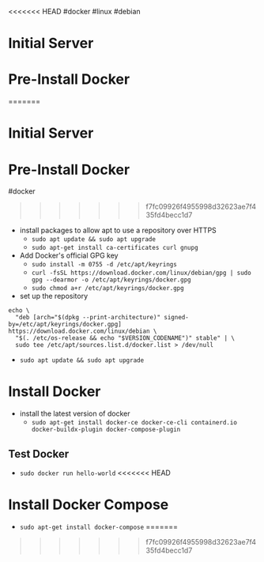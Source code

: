 <<<<<<< HEAD
#docker #linux #debian 
# Initial Server

# Pre-Install Docker
=======
# Initial Server

# Pre-Install Docker
#docker 
>>>>>>> f7fc09926f4955998d32623ae7f435fd4becc1d7
-  install packages to allow apt to use a repository over HTTPS
	- `sudo apt update && sudo apt upgrade`
	- `sudo apt-get install ca-certificates curl gnupg`
- Add Docker's official GPG key
	- `sudo install -m 0755 -d /etc/apt/keyrings`
	- `curl -fsSL https://download.docker.com/linux/debian/gpg | sudo gpg --dearmor -o /etc/apt/keyrings/docker.gpg`
	- `sudo chmod a+r /etc/apt/keyrings/docker.gpg`
- set up the repository
```
echo \
  "deb [arch="$(dpkg --print-architecture)" signed-by=/etc/apt/keyrings/docker.gpg] https://download.docker.com/linux/debian \
  "$(. /etc/os-release && echo "$VERSION_CODENAME")" stable" | \
  sudo tee /etc/apt/sources.list.d/docker.list > /dev/null
```
- `sudo apt update && sudo apt upgrade`

# Install Docker
- install the latest version of docker
	- `sudo apt-get install docker-ce docker-ce-cli containerd.io docker-buildx-plugin docker-compose-plugin`

## Test Docker
- `sudo docker run hello-world`
<<<<<<< HEAD

# Install Docker Compose
- `sudo apt-get install docker-compose`
=======
>>>>>>> f7fc09926f4955998d32623ae7f435fd4becc1d7

